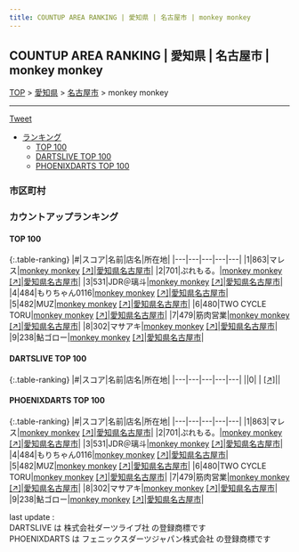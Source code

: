 ```yaml
---
title: COUNTUP AREA RANKING | 愛知県 | 名古屋市 | monkey monkey
---
```

## COUNTUP AREA RANKING | 愛知県 | 名古屋市 | monkey monkey

[TOP](/darts/rank/) > [愛知県](/darts/rank/愛知県/) > [名古屋市](/darts/rank/愛知県/名古屋市/) > monkey monkey

___

<a href="https://twitter.com/share?ref_src=twsrc%5Etfw" data-text="COUNTUP AREA RANKING | 愛知県名古屋市monkey monkey" class="twitter-share-button" data-hashtags="DARTSLIVE,PHOENIXDARTS,darts,ダーツ" data-show-count="false">Tweet</a>

* [ランキング](#カウントアップランキング)
    * [TOP 100](#top-100)
    * [DARTSLIVE TOP 100](#dartslive-top-100)
    * [PHOENIXDARTS TOP 100](#phoenixdarts-top-100)

### 市区町村

<ul>

</ul>

### カウントアップランキング

#### TOP 100



{:.table-ranking}
|#|スコア|名前|店名|所在地|
|---|---|---|---|---|
|1|863|<span class="rank-name-pd">マレス</span>|<a href="/darts/rank/shops/78440.html">monkey monkey</a> <a href="https://vs.phoenixdarts.com/jp/shop/shopDetailInfo/s_78440?s_seq=78440">[↗]</a>|<a href="/darts/rank/愛知県/名古屋市">愛知県名古屋市</a>|
|2|701|<span class="rank-name-pd">ぷれもる。</span>|<a href="/darts/rank/shops/78440.html">monkey monkey</a> <a href="https://vs.phoenixdarts.com/jp/shop/shopDetailInfo/s_78440?s_seq=78440">[↗]</a>|<a href="/darts/rank/愛知県/名古屋市">愛知県名古屋市</a>|
|3|531|<span class="rank-name-pd">JDR＠璃斗</span>|<a href="/darts/rank/shops/78440.html">monkey monkey</a> <a href="https://vs.phoenixdarts.com/jp/shop/shopDetailInfo/s_78440?s_seq=78440">[↗]</a>|<a href="/darts/rank/愛知県/名古屋市">愛知県名古屋市</a>|
|4|484|<span class="rank-name-pd">もりちゃん0116</span>|<a href="/darts/rank/shops/78440.html">monkey monkey</a> <a href="https://vs.phoenixdarts.com/jp/shop/shopDetailInfo/s_78440?s_seq=78440">[↗]</a>|<a href="/darts/rank/愛知県/名古屋市">愛知県名古屋市</a>|
|5|482|<span class="rank-name-pd">MUZ</span>|<a href="/darts/rank/shops/78440.html">monkey monkey</a> <a href="https://vs.phoenixdarts.com/jp/shop/shopDetailInfo/s_78440?s_seq=78440">[↗]</a>|<a href="/darts/rank/愛知県/名古屋市">愛知県名古屋市</a>|
|6|480|<span class="rank-name-pd">TWO CYCLE TORU</span>|<a href="/darts/rank/shops/78440.html">monkey monkey</a> <a href="https://vs.phoenixdarts.com/jp/shop/shopDetailInfo/s_78440?s_seq=78440">[↗]</a>|<a href="/darts/rank/愛知県/名古屋市">愛知県名古屋市</a>|
|7|479|<span class="rank-name-pd">筋肉営業</span>|<a href="/darts/rank/shops/78440.html">monkey monkey</a> <a href="https://vs.phoenixdarts.com/jp/shop/shopDetailInfo/s_78440?s_seq=78440">[↗]</a>|<a href="/darts/rank/愛知県/名古屋市">愛知県名古屋市</a>|
|8|302|<span class="rank-name-pd">マサアキ</span>|<a href="/darts/rank/shops/78440.html">monkey monkey</a> <a href="https://vs.phoenixdarts.com/jp/shop/shopDetailInfo/s_78440?s_seq=78440">[↗]</a>|<a href="/darts/rank/愛知県/名古屋市">愛知県名古屋市</a>|
|9|238|<span class="rank-name-pd">鮎ゴロー</span>|<a href="/darts/rank/shops/78440.html">monkey monkey</a> <a href="https://vs.phoenixdarts.com/jp/shop/shopDetailInfo/s_78440?s_seq=78440">[↗]</a>|<a href="/darts/rank/愛知県/名古屋市">愛知県名古屋市</a>|


#### DARTSLIVE TOP 100



{:.table-ranking}
|#|スコア|名前|店名|所在地|
|---|---|---|---|---|
||0|<span class="rank-name-dl"> </span>|<a href="/darts/rank/shops/.html"></a> <a href="">[↗]</a>|<a href="/darts/rank//"></a>|


#### PHOENIXDARTS TOP 100



{:.table-ranking}
|#|スコア|名前|店名|所在地|
|---|---|---|---|---|
|1|863|<span class="rank-name-pd">マレス</span>|<a href="/darts/rank/shops/78440.html">monkey monkey</a> <a href="https://vs.phoenixdarts.com/jp/shop/shopDetailInfo/s_78440?s_seq=78440">[↗]</a>|<a href="/darts/rank/愛知県/名古屋市">愛知県名古屋市</a>|
|2|701|<span class="rank-name-pd">ぷれもる。</span>|<a href="/darts/rank/shops/78440.html">monkey monkey</a> <a href="https://vs.phoenixdarts.com/jp/shop/shopDetailInfo/s_78440?s_seq=78440">[↗]</a>|<a href="/darts/rank/愛知県/名古屋市">愛知県名古屋市</a>|
|3|531|<span class="rank-name-pd">JDR＠璃斗</span>|<a href="/darts/rank/shops/78440.html">monkey monkey</a> <a href="https://vs.phoenixdarts.com/jp/shop/shopDetailInfo/s_78440?s_seq=78440">[↗]</a>|<a href="/darts/rank/愛知県/名古屋市">愛知県名古屋市</a>|
|4|484|<span class="rank-name-pd">もりちゃん0116</span>|<a href="/darts/rank/shops/78440.html">monkey monkey</a> <a href="https://vs.phoenixdarts.com/jp/shop/shopDetailInfo/s_78440?s_seq=78440">[↗]</a>|<a href="/darts/rank/愛知県/名古屋市">愛知県名古屋市</a>|
|5|482|<span class="rank-name-pd">MUZ</span>|<a href="/darts/rank/shops/78440.html">monkey monkey</a> <a href="https://vs.phoenixdarts.com/jp/shop/shopDetailInfo/s_78440?s_seq=78440">[↗]</a>|<a href="/darts/rank/愛知県/名古屋市">愛知県名古屋市</a>|
|6|480|<span class="rank-name-pd">TWO CYCLE TORU</span>|<a href="/darts/rank/shops/78440.html">monkey monkey</a> <a href="https://vs.phoenixdarts.com/jp/shop/shopDetailInfo/s_78440?s_seq=78440">[↗]</a>|<a href="/darts/rank/愛知県/名古屋市">愛知県名古屋市</a>|
|7|479|<span class="rank-name-pd">筋肉営業</span>|<a href="/darts/rank/shops/78440.html">monkey monkey</a> <a href="https://vs.phoenixdarts.com/jp/shop/shopDetailInfo/s_78440?s_seq=78440">[↗]</a>|<a href="/darts/rank/愛知県/名古屋市">愛知県名古屋市</a>|
|8|302|<span class="rank-name-pd">マサアキ</span>|<a href="/darts/rank/shops/78440.html">monkey monkey</a> <a href="https://vs.phoenixdarts.com/jp/shop/shopDetailInfo/s_78440?s_seq=78440">[↗]</a>|<a href="/darts/rank/愛知県/名古屋市">愛知県名古屋市</a>|
|9|238|<span class="rank-name-pd">鮎ゴロー</span>|<a href="/darts/rank/shops/78440.html">monkey monkey</a> <a href="https://vs.phoenixdarts.com/jp/shop/shopDetailInfo/s_78440?s_seq=78440">[↗]</a>|<a href="/darts/rank/愛知県/名古屋市">愛知県名古屋市</a>|


<div class="footer border-top border-gray-light mt-5 pt-3 text-right text-gray">
    last update : <span style="font-weight: italic" id="foot_last_modified"></span><br />
    DARTSLIVE は 株式会社ダーツライブ社 の登録商標です<br />
    PHOENIXDARTS は フェニックスダーツジャパン株式会社 の登録商標です<br />
</div>

<script src="https://cdnjs.cloudflare.com/ajax/libs/jquery.tablesorter/2.31.3/js/jquery.tablesorter.min.js" integrity="sha512-qzgd5cYSZcosqpzpn7zF2ZId8f/8CHmFKZ8j7mU4OUXTNRd5g+ZHBPsgKEwoqxCtdQvExE5LprwwPAgoicguNg==" crossorigin="anonymous" referrerpolicy="no-referrer"></script>
<link rel="stylesheet" href="https://cdnjs.cloudflare.com/ajax/libs/jquery.tablesorter/2.31.3/css/theme.default.min.css" integrity="sha512-wghhOJkjQX0Lh3NSWvNKeZ0ZpNn+SPVXX1Qyc9OCaogADktxrBiBdKGDoqVUOyhStvMBmJQ8ZdMHiR3wuEq8+w==" crossorigin="anonymous" referrerpolicy="no-referrer" />
<script>
$(function() {
    $(".table-ranking").tablesorter({sortList:[[0, 0]]});
    $("#foot_last_modified").text(formatDate(new Date(document.lastModified), 'yyyy-MM-dd HH:mm:ss'));
});
</script>

<script async src="https://platform.twitter.com/widgets.js" charset="utf-8"></script>
